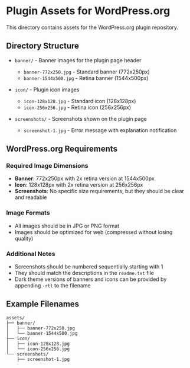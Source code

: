 # Plugin Assets for WordPress.org

This directory contains assets for the WordPress.org plugin repository.

## Directory Structure

- `banner/` - Banner images for the plugin page header
  - `banner-772x250.jpg` - Standard banner (772x250px)
  - `banner-1544x500.jpg` - Retina banner (1544x500px)
  
- `icon/` - Plugin icon images
  - `icon-128x128.jpg` - Standard icon (128x128px)
  - `icon-256x256.jpg` - Retina icon (256x256px)

- `screenshots/` - Screenshots shown on the plugin page
  - `screenshot-1.jpg` - Error message with explanation notification

## WordPress.org Requirements

### Required Image Dimensions

- **Banner**: 772x250px with 2x retina version at 1544x500px
- **Icon**: 128x128px with 2x retina version at 256x256px
- **Screenshots**: No specific size requirements, but they should be clear and readable

### Image Formats

- All images should be in JPG or PNG format
- Images should be optimized for web (compressed without losing quality)

### Additional Notes

- Screenshots should be numbered sequentially starting with 1
- They should match the descriptions in the `readme.txt` file
- Dark theme versions of banners and icons can be provided by appending `-rtl` to the filename

## Example Filenames

```
assets/
├── banner/
│   ├── banner-772x250.jpg
│   └── banner-1544x500.jpg
├── icon/
│   ├── icon-128x128.jpg
│   └── icon-256x256.jpg
└── screenshots/
    ├── screenshot-1.jpg
``` 